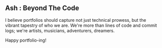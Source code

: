 ## Ash : Beyond The Code

I believe portfolios should capture not just technical prowess, but the vibrant tapestry of who we are. We're more than lines of code and commit logs; we're artists, musicians, adventurers, dreamers. 

Happy portfolio-ing!
